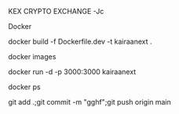 KEX CRYPTO EXCHANGE -Jc


<!-- sdfa -->

Docker

docker build -f Dockerfile.dev -t kairaanext .

docker images

docker run -d -p 3000:3000 kairaanext


docker ps


git add .;git commit -m "gghf";git push origin main
